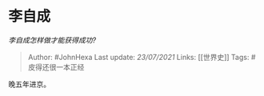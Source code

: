 # 李自成
*李自成怎样做才能获得成功?*

> Author: #JohnHexa
Last update: *23/07/2021* 
Links: [[世界史]] 
Tags: #皮得还很一本正经  

 
晚五年进京。



